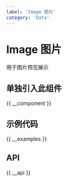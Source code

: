 ```yaml
---
label: 'Image 图片'
category: 'Data'
---
```


# Image 图片

用于图片预览展示

## 单独引入此组件

{{ __component }}

## 示例代码

{{ __examples }}

## API

{{ __api }}
